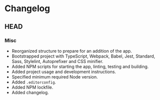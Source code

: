# Changelog

## HEAD

### Misc
- Reorganized structure to prepare for an addition of the app.
- Bootstrapped project with TypeScript, Webpack, Babel, Jest, Standard, Sass, Stylelint, Autoprefixer and CSS minifier.
- Added NPM scripts for starting the app, linting, testing and building.
- Added project usage and development instructions.
- Specified minimum required Node version.
- Added `.editorconfig`.
- Added NPM lockfile.
- Added changelog.
